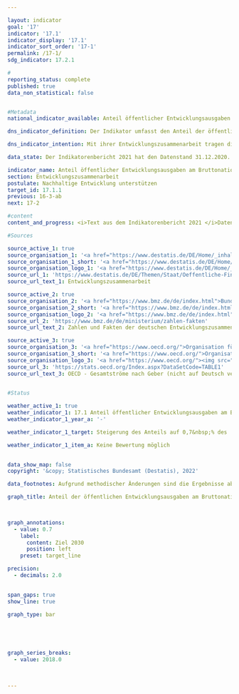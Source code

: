 ```yaml
---

layout: indicator    
goal: '17'    
indicator: '17.1'    
indicator_display: '17.1'    
indicator_sort_order: '17-1'    
permalink: /17-1/    
sdg_indicator: 17.2.1    

#
reporting_status: complete    
published: true    
data_non_statistical: false    


#Metadata    
national_indicator_available: Anteil öffentlicher Entwicklungsausgaben am Bruttonationaleinkommen    

dns_indicator_definition: Der Indikator umfasst den Anteil der öffentlichen Entwicklungsausgaben (Official Development Assistance, ODA) im Verhältnis zum Bruttonationaleinkommen (BNE). Seit 2018 erfolgt die Berechnung nach der Zuschussäquivalent-Methode.    

dns_indicator_intention: Mit ihrer Entwicklungszusammenarbeit tragen die Geber dazu bei, die weltweite Armut zu mindern, humanitäre Notlagen zu lindern, den Frieden zu sichern, Demokratie zu verwirklichen sowie die Globalisierung gerecht zu gestalten und die Umwelt zu schützen. Um dieser Verantwortung gerecht zu werden, bekennt sich die Bundesregierung zum ursprünglich 1970 von der Generalversammlung der Vereinten Nationen festgelegten Ziel, den Anteil öffentlicher Entwicklungsausgaben am Bruttonationaleinkommen (ODA-Quote) auf 0,7&nbsp;% zu steigern. Zielsetzung des Indikators in der Deutschen Nachhaltigkeitsstrategie ist, dieses Ziel für Deutschland spätestens bis zum Jahr 2030 zu erreichen.    

data_state: Der Indikatorenbericht 2021 hat den Datenstand 31.12.2020. Die Daten auf der DNS-Online Plattform werden regelmäßig aktualisiert, sodass online aktuellere Daten verfügbar sein können als im Indikatorenbericht 2021 veröffentlicht.    

indicator_name: Anteil öffentlicher Entwicklungsausgaben am Bruttonationaleinkommen    
section: Entwicklungszusammenarbeit    
postulate: Nachhaltige Entwicklung unterstützen    
target_id: 17.1.1    
previous: 16-3-ab    
next: 17-2    

#content     
content_and_progress: <i>Text aus dem Indikatorenbericht 2021 </i>Datengrundlage des Indikators sind die Statistiken der Leistungen der deutschen Entwicklungszusammenarbeit, die im Auftrag des Bundesministeriums für wirtschaftliche Zusammenarbeit und Entwicklung (BMZ) vom Statistischen Bundesamt erstellt werden. Die Anrechenbarkeit einer Leistung als ODA ist durch Richtlinien des Entwicklungsausschusses (DAC) der Organisation für wirtschaftliche Zusammenarbeit und Entwicklung (OECD) definiert. ODA sind öffentliche Leistungen, die mit dem Ziel der Förderung der wirtschaftlichen und sozialen Entwicklung von Entwicklungsländern vergeben werden. Zur ODA zählen vor allem Ausgaben für die finanzielle und technische Zusammenarbeit mit Entwicklungsländern, humanitäre Hilfe sowie Beiträge für Entwicklungszusammenarbeit an multilaterale Institutionen wie zum Beispiel die Vereinten Nationen, die Europäische Union, die Weltbankgruppe oder regionale Entwicklungsbanken. Darüber hinaus sind unter bestimmten Voraussetzungen Ausgaben für Friedensmissionen, Schuldenerleichterungen sowie bestimmte Ausgaben für Entwicklung im Geberland, wie Studienplatzkosten für Studierende aus Entwicklungsländern, Flüchtlingskosten im Inland oder Ausgaben für entwicklungsspezifische Forschung, ODA-anrechenbar.<br>Der DAC definiert auch die Liste der ODA-fähigen Entwicklungsländer. Diese umfasst die am wenigsten entwickelten Länder (LDCs) sowie weitere Länder mit niedrigem und mittlerem BNE pro Kopf. Die Liste wird in der Regel dreijährlich aktualisiert. Veränderungen des Indikators können sich also auch dadurch ergeben, dass einzelne oder mehrere Länder in die Liste aufgenommen werden oder aus ihr herausfallen.<br>2018 fand eine Änderung der Bewertung für ODA–Darlehen statt, bei der das bisherige Brutto-Netto-Prinzip durch die Zuschussäquivalent-Methode abgelöst wurde. Bei dieser Methode wird der Zuschussanteil eines ODA-Darlehens ermittelt und nur dieser wird als ODA angerechnet. Durch die neue Bewertungsmethode soll die Vergleichbarkeit von ODA-Darlehen und ODA-Zuschüssen gewährleistet werden. <br>Die deutsche ODA nach neuer Methode betrug 2019 21,6 Milliarden Euro und lag damit geringfügig höher als 2018 (21,2 Milliarden Euro). Der ODA-Anteil am deutschen BNE lag in 2019 wie 2018 bei 0,61&nbsp;%. Zum Vergleich beliefen sich die Netto-ODA-Leistungen (bis 2017 gültige Berechnungsmethode) im Jahr 2019 auf rund 21,5 Milliarden Euro. Dies bedeutet einen Rückgang um 1&nbsp;% im Vergleich zum Vorjahr (21,8 Milliarden Euro).<br>Im internationalen Vergleich war Deutschland 2019 absolut gesehen erneut zweitgrößter Geber hinter den USA und vor Großbritannien (vorläufige Ergebnisse). Die deutsche ODA-Quote von 0,61&nbsp;% lag über dem Durchschnittswert der EU-Mitglieder des DAC (0,48&nbsp;%, vorläufige Ergebnisse). Im Hinblick auf die ODA-Quote lag Deutschland auf Platz 6 der 29 DAC-Mitgliedsländer. Das internationale Ziel von 0,7&nbsp;% erreichten nach vorläufigen Ergebnissen für das Jahr 2019 die DAC-Länder Luxemburg, Norwegen, Schweden, Dänemark und Großbritannien.<br>Neben der öffentlichen Entwicklungszusammenarbeit werden auch von privater Seite Eigenmittel, zum Beispiel von Kirchen, Stiftungen und Verbänden, aufgewendet. Hierbei handelt es sich insbesondere um Beiträge und Spenden. Diese private Entwicklungszusammenarbeit, die nicht ODA-relevant ist, belief sich 2019 auf 1,36 Milliarden Euro, was einem Anteil von 0,04&nbsp;% am Bruttonationaleinkommen entsprach. Private Direktinvestitionen in den Entwicklungsländern betrugen 10,2 Milliarden Euro im Jahr 2019 (vorläufige Ergebnisse).    

#Sources    

source_active_1: true
source_organisation_1: '<a href="https://www.destatis.de/DE/Home/_inhalt.html">Statistisches Bundesamt</a>'
source_organisation_1_short: '<a href="https://www.destatis.de/DE/Home/_inhalt.html">Statistisches Bundesamt (Destatis)</a>'
source_organisation_logo_1: '<a href="https://www.destatis.de/DE/Home/_inhalt.html"><img src="https://g205sdgs.github.io/sdg-indicators/public/logos/destatis.png" alt="Statistisches Bundesamt" title=" Klicken Sie hier um zur Homepage der Organisation Statistisches Bundesamt zu gelangen." style="height:60px; width:148px; border: transparent"/></a>'
source_url_1: 'https://www.destatis.de/DE/Themen/Staat/Oeffentliche-Finanzen/Entwicklungszusammenarbeit/_inhalt.html'
source_url_text_1: Entwicklungszusammenarbeit

source_active_2: true
source_organisation_2: '<a href="https://www.bmz.de/de/index.html">Bundesministerium für wirtschaftliche Zusammenarbeit und Entwicklung</a>'
source_organisation_2_short: '<a href="https://www.bmz.de/de/index.html">Bundesministerium für wirtschaftliche Zusammenarbeit und Entwicklung (BMZ)</a>'
source_organisation_logo_2: '<a href="https://www.bmz.de/de/index.html"><img src="https://g205sdgs.github.io/sdg-indicators/public/logos/bmz.png" alt="Bundesministerium für wirtschaftliche Zusammenarbeit und Entwicklung" title=" Klicken Sie hier um zur Homepage der Organisation Bundesministerium für wirtschaftliche Zusammenarbeit und Entwicklung zu gelangen." style="height:60px; width:148px; border: transparent"/></a>'
source_url_2: 'https://www.bmz.de/de/ministerium/zahlen-fakten'
source_url_text_2: Zahlen und Fakten der deutschen Entwicklungszusammenarbeit

source_active_3: true
source_organisation_3: '<a href="https://www.oecd.org/">Organisation für wirtschaftliche Zusammenarbeit und Entwicklung</a>'
source_organisation_3_short: '<a href="https://www.oecd.org/">Organisation für wirtschaftliche Zusammenarbeit und Entwicklung (OECD)</a>'
source_organisation_logo_3: '<a href="https://www.oecd.org/"><img src="https://g205sdgs.github.io/sdg-indicators/public/logos/oecd.png" alt="Organisation für wirtschaftliche Zusammenarbeit und Entwicklung" title=" Klicken Sie hier um zur Homepage der Organisation Organisation für wirtschaftliche Zusammenarbeit und Entwicklung zu gelangen." style="height:60px; width:148px; border: transparent"/></a>'
source_url_3: 'https://stats.oecd.org/Index.aspx?DataSetCode=TABLE1'
source_url_text_3: OECD - Gesamtströme nach Geber (nicht auf Deutsch verfügbar)
    

#Status    

weather_active_1: true
weather_indicator_1: 17.1 Anteil öffentlicher Entwicklungsausgaben am Bruttonationaleinkommen
weather_indicator_1_year_a: '-'

weather_indicator_1_target: Steigerung des Anteils auf 0,7&nbsp;% des  Bruttonationaleinkommens bis 2030

weather_indicator_1_item_a: Keine Bewertung möglich
    

data_show_map: false    
copyright: '&copy; Statistisches Bundesamt (Destatis), 2022'    

data_footnotes: Aufgrund methodischer Änderungen sind die Ergebnisse ab 2018 nur eingeschränkt mit den Vorjahren vergleichbar.<br>• 2021 vorläufige Daten.    

graph_title: Anteil der öffentlichen Entwicklungsausgaben am Bruttonationaleinkommen    

    

graph_annotations:
  - value: 0.7
    label:
      content: Ziel 2030
      position: left
    preset: target_line    

precision: 
  - decimals: 2.0
        

span_gaps: true    
show_line: true    

graph_type: bar        

    

    

graph_series_breaks: 
  - value: 2018.0
            

    
---
```



<div>
  <div class="my-header">
    <h3>
    </h3>
  </div>
  <div class="my-header-note">
  </div>
</div>